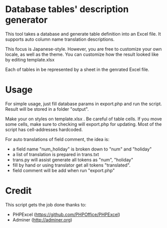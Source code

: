 Database tables' description generator
=====================================================

This tool takes a database and generate table definition into an Excel file.
It supports auto column name translation descriptions.

This focus is Japanese-style. However, you are free to customize your own locale, as well as the theme.
You can customize how the result looked like by editing template.xlsx

Each of tables in be represented by a sheet in the genrated Excel file.

Usage
=====

For simple usage, just fill database params in export.php and run the script.
Result will be stored in a folder "output".

Make your on styles on template.xlsx . Be careful of table cells. If you move some cells, make sure to checking will export.php for updating. Most of the script has cell-addresses hardcoded.

For auto translations of field comment, the idea is:

* a field name "num_holiday" is broken down to "num" and "holiday"
* a list of translation is prepared in trans.txt
* trans.py will assist generate all tokens as "num", "holiday"
* fill by hand or using translator get all tokens "translated".
* field comment will be add when run "export.php"

Credit
======

This script gets the job done thanks to:

* PHPExcel (https://github.com/PHPOffice/PHPExcel)
* Adminer (http://adminer.org)